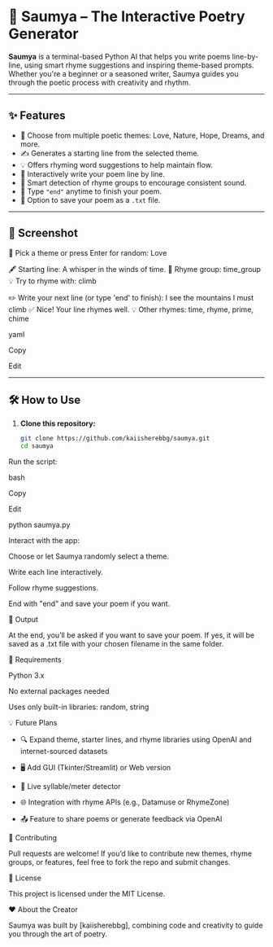 # 🌸 Saumya – The Interactive Poetry Generator

**Saumya** is a terminal-based Python AI that helps you write poems line-by-line, using smart rhyme suggestions and inspiring theme-based prompts. Whether you're a beginner or a seasoned writer, Saumya guides you through the poetic process with creativity and rhythm.

---

## ✨ Features

- 🎨 Choose from multiple poetic themes: Love, Nature, Hope, Dreams, and more.  
- ✍️ Generates a starting line from the selected theme.  
- 💡 Offers rhyming word suggestions to help maintain flow.  
- 🔁 Interactively write your poem line by line.  
- 🧠 Smart detection of rhyme groups to encourage consistent sound.  
- 🛑 Type `"end"` anytime to finish your poem.  
- 💾 Option to save your poem as a `.txt` file.  

---

## 📸 Screenshot

🎨 Pick a theme or press Enter for random: Love

🖋️ Starting line: A whisper in the winds of time.
🎵 Rhyme group: time_group
💡 Try to rhyme with: climb

✏️ Write your next line (or type 'end' to finish): I see the mountains I must climb
✅ Nice! Your line rhymes well.
💡 Other rhymes: time, rhyme, prime, chime

yaml

Copy

Edit

---

## 🛠️ How to Use

1. **Clone this repository:**
   ```bash
   git clone https://github.com/kaiisherebbg/saumya.git
   cd saumya
Run the script:

bash

Copy

Edit

python saumya.py

Interact with the app:

Choose or let Saumya randomly select a theme.

Write each line interactively.

Follow rhyme suggestions.

End with "end" and save your poem if you want.

📁 Output

At the end, you’ll be asked if you want to save your poem. If yes, it will be saved as a .txt file with your chosen filename in the same folder.

🔧 Requirements

Python 3.x

No external packages needed

Uses only built-in libraries: random, string

💡 Future Plans

- 🔍 Expand theme, starter lines, and rhyme libraries using OpenAI and internet-sourced datasets

- 🖥️ Add GUI (Tkinter/Streamlit) or Web version

- 🎼 Live syllable/meter detector

- 🌐 Integration with rhyme APIs (e.g., Datamuse or RhymeZone)

- 📤 Feature to share poems or generate feedback via OpenAI

🤝 Contributing

Pull requests are welcome! If you’d like to contribute new themes, rhyme groups, or features, feel free to fork the repo and submit changes.

📜 License

This project is licensed under the MIT License.

❤️ About the Creator

Saumya was built by [kaiisherebbg], combining code and creativity to guide you through the art of poetry.
